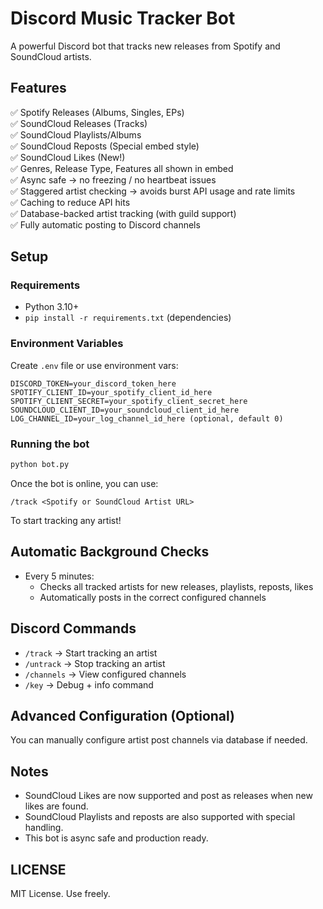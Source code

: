 
# Discord Music Tracker Bot

A powerful Discord bot that tracks new releases from Spotify and SoundCloud artists.

## Features

✅ Spotify Releases (Albums, Singles, EPs)  
✅ SoundCloud Releases (Tracks)  
✅ SoundCloud Playlists/Albums  
✅ SoundCloud Reposts (Special embed style)  
✅ SoundCloud Likes (New!)  
✅ Genres, Release Type, Features all shown in embed  
✅ Async safe → no freezing / no heartbeat issues  
✅ Staggered artist checking → avoids burst API usage and rate limits  
✅ Caching to reduce API hits  
✅ Database-backed artist tracking (with guild support)  
✅ Fully automatic posting to Discord channels

## Setup

### Requirements

- Python 3.10+
- `pip install -r requirements.txt` (dependencies)

### Environment Variables

Create `.env` file or use environment vars:

```
DISCORD_TOKEN=your_discord_token_here
SPOTIFY_CLIENT_ID=your_spotify_client_id_here
SPOTIFY_CLIENT_SECRET=your_spotify_client_secret_here
SOUNDCLOUD_CLIENT_ID=your_soundcloud_client_id_here
LOG_CHANNEL_ID=your_log_channel_id_here (optional, default 0)
```

### Running the bot

```bash
python bot.py
```

Once the bot is online, you can use:

```
/track <Spotify or SoundCloud Artist URL>
```
To start tracking any artist!

## Automatic Background Checks

- Every 5 minutes:
  - Checks all tracked artists for new releases, playlists, reposts, likes
  - Automatically posts in the correct configured channels

## Discord Commands

- `/track` → Start tracking an artist
- `/untrack` → Stop tracking an artist
- `/channels` → View configured channels
- `/key` → Debug + info command

## Advanced Configuration (Optional)

You can manually configure artist post channels via database if needed.

## Notes

- SoundCloud Likes are now supported and post as releases when new likes are found.
- SoundCloud Playlists and reposts are also supported with special handling.
- This bot is async safe and production ready.

## LICENSE

MIT License. Use freely.
